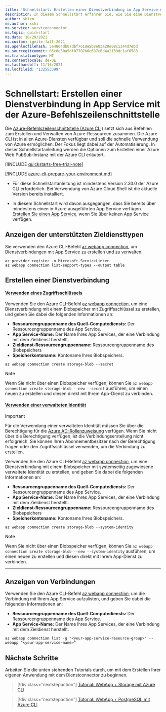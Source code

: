```yaml
---
title: 'Schnellstart: Erstellen einer Dienstverbindung in App Service mit der Azure-Befehlszeilenschnittstelle'
description: In diesem Schnellstart erfahren Sie, wie Sie eine Dienstverbindung in App Service mit der Azure-Befehlszeilenschnittstelle herstellen.
author: shizn
ms.author: xshi
ms.service: serviceconnector
ms.topic: quickstart
ms.date: 10/29/2021
ms.custom: ignite-fall-2021
ms.openlocfilehash: 5e4864db07dbf7618e5b8e03a29e08c1344d7ebd
ms.sourcegitcommit: 05c8e50a5df87707b6c687c6d4a2133dc1af6583
ms.translationtype: HT
ms.contentlocale: de-DE
ms.lasthandoff: 11/16/2021
ms.locfileid: "132553399"
---
```

# <a name="quickstart-create-a-service-connection-in-app-service-with-the-azure-cli"></a>Schnellstart: Erstellen einer Dienstverbindung in App Service mit der Azure-Befehlszeilenschnittstelle

Die [Azure-Befehlszeilenschnittstelle (Azure CLI)](/cli/azure) setzt sich aus Befehlen zum Erstellen und Verwalten von Azure-Ressourcen zusammen. Die Azure CLI ist in allen Azure-Diensten verfügbar und soll die schnelle Verwendung von Azure ermöglichen. Der Fokus liegt dabei auf der Automatisierung. In dieser Schnellstartanleitung werden die Optionen zum Erstellen einer Azure Web PubSub-Instanz mit der Azure CLI erläutert.

[!INCLUDE [quickstarts-free-trial-note](../../includes/quickstarts-free-trial-note.md)]

[!INCLUDE [azure-cli-prepare-your-environment.md](../../includes/azure-cli-prepare-your-environment.md)]

- Für diese Schnellstartanleitung ist mindestens Version 2.30.0 der Azure CLI erforderlich. Bei Verwendung von Azure Cloud Shell ist die aktuelle Version bereits installiert.

- In diesem Schnellstart wird davon ausgegangen, dass Sie bereits über mindestens einen in Azure ausgeführten App Service verfügen. [Erstellen Sie einen App Service](../app-service/quickstart-dotnetcore.md), wenn Sie über keinen App Service verfügen.

## <a name="view-supported-target-service-types"></a>Anzeigen der unterstützten Zieldiensttypen

Sie verwenden den Azure CLI-Befehl [az webapp connection](/cli/azure/webapp/connection), um Dienstverbindungen mit App Service zu erstellen und zu verwalten. 

```azurecli-interactive
az provider register -n Microsoft.ServiceLinker
az webapp connection list-support-types --output table
```

## <a name="create-a-service-connection"></a>Erstellen einer Dienstverbindung

#### <a name="using-access-key"></a>[Verwenden eines Zugriffsschlüssels](#tab/Using-access-key)

Verwenden Sie den Azure CLI-Befehl [az webapp connection](/cli/azure/webapp/connection), um eine Dienstverbindung mit einem Blobspeicher mit Zugriffsschlüssel zu erstellen, und geben Sie dabei die folgenden Informationen an:

- **Ressourcengruppenname des Quell-Computediensts:** Der Ressourcengruppenname des App Service.
- **App Service-Name:** Der Name Ihres App Services, der eine Verbindung mit dem Zieldienst herstellt.
- **Zieldienst-Ressourcengruppenname:** Ressourcengruppenname des Blobspeichers
- **Speicherkontoname:** Kontoname Ihres Blobspeichers.

```azurecli-interactive
az webapp connection create storage-blob --secret
```

> [!NOTE]
> Wenn Sie nicht über einen Blobspeicher verfügen, können Sie `az webapp connection create storage-blob --new --secret` ausführen, um einen neuen zu erstellen und diesen direkt mit Ihrem App-Dienst zu verbinden.

#### <a name="using-managed-identity"></a>[Verwenden einer verwalteten Identität](#tab/Using-Managed-Identity)

> [!IMPORTANT]
> Für die Verwendung einer verwalteten Identität müssen Sie über die Berechtigung für die [Azure AD-Rollenzuweisung](/azure/active-directory/managed-identities-azure-resources/howto-assign-access-portal) verfügen. Wenn Sie nicht über die Berechtigung verfügen, ist die Verbindungserstellung nicht erfolgreich. Sie können Ihren Abonnementbesitzer nach der Berechtigung fragen oder den Zugriffsschlüssel verwenden, um die Verbindung zu erstellen.

Verwenden Sie den Azure CLI-Befehl [az webapp connection](/cli/azure/webapp/connection), um eine Dienstverbindung mit einem Blobspeicher mit systemseitig zugewiesene verwaltete Identität zu erstellen, und geben Sie dabei die folgenden Informationen an:

- **Ressourcengruppenname des Quell-Computediensts:** Der Ressourcengruppenname des App Service.
- **App Service-Name:** Der Name Ihres App Services, der eine Verbindung mit dem Zieldienst herstellt.
- **Zieldienst-Ressourcengruppenname:** Ressourcengruppenname des Blobspeichers
- **Speicherkontoname:** Kontoname Ihres Blobspeichers.

```azurecli-interactive
az webapp connection create storage-blob --system-identity
```

> [!NOTE]
> Wenn Sie nicht über einen Blobspeicher verfügen, können Sie `az webapp connection create storage-blob --new --system-identity` ausführen, um einen neuen zu erstellen und diesen direkt mit Ihrem App-Dienst zu verbinden.

---

## <a name="view-connections"></a>Anzeigen von Verbindungen

Verwenden Sie den Azure CLI-Befehl [az webapp connection](/cli/azure/webapp/connection), um die Verbindung mit Ihrem App Service aufzulisten, und geben Sie dabei die folgenden Informationen an:

- **Ressourcengruppenname des Quell-Computediensts:** Der Ressourcengruppenname des App Service.
- **App Service-Name:** Der Name Ihres App Services, der eine Verbindung mit dem Zieldienst herstellt.

```azurecli-interactive
az webapp connection list -g "<your-app-service-resource-group>" --webapp "<your-app-service-name>"
```

## <a name="next-steps"></a>Nächste Schritte

Arbeiten Sie die unten stehenden Tutorials durch, um mit dem Erstellen Ihrer eigenen Anwendung mit dem Dienstconnector zu beginnen.

> [!div class="nextstepaction"]
> [Tutorial: WebApp + Storage mit Azure CLI](./tutorial-csharp-webapp-storage-cli.md)

> [!div class="nextstepaction"]
> [Tutorial: WebApp + PostgreSQL mit Azure CLI](./tutorial-django-webapp-postgres-cli.md)
